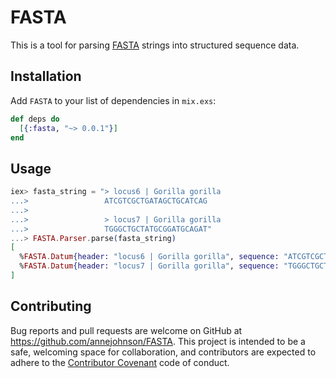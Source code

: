 # FASTA

This is a tool for parsing [FASTA](https://en.wikipedia.org/wiki/FASTA_format) strings into structured sequence data.

## Installation

Add `FASTA` to your list of dependencies in `mix.exs`:

```elixir
def deps do
  [{:fasta, "~> 0.0.1"}]
end
```

## Usage

```elixir
iex> fasta_string = "> locus6 | Gorilla gorilla
...>                 ATCGTCGCTGATAGCTGCATCAG
...>
...>                 > locus7 | Gorilla gorilla
...>                 TGGGCTGCTATGCGGATGCAGAT"
...> FASTA.Parser.parse(fasta_string)
[
  %FASTA.Datum{header: "locus6 | Gorilla gorilla", sequence: "ATCGTCGCTGATAGCTGCATCAG"},
  %FASTA.Datum{header: "locus7 | Gorilla gorilla", sequence: "TGGGCTGCTATGCGGATGCAGAT"}
]
```

## Contributing

Bug reports and pull requests are welcome on GitHub at https://github.com/annejohnson/FASTA. This project is intended to be a safe, welcoming space for collaboration, and contributors are expected to adhere to the [Contributor Covenant](http://contributor-covenant.org) code of conduct.
